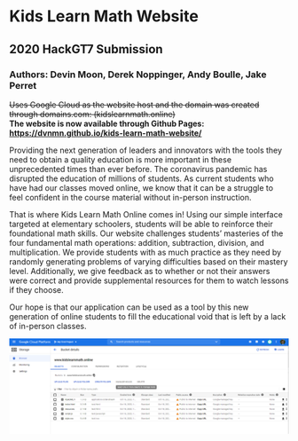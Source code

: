 # Kids Learn Math Website
## 2020 HackGT7 Submission
### Authors: Devin Moon, Derek Noppinger, Andy Boulle, Jake Perret
~~Uses Google Cloud as the website host and the domain was created through domains.com: (kidslearnmath.online)~~
<br>
**The website is now available through Github Pages: https://dvnmn.github.io/kids-learn-math-website/**

Providing the next generation of leaders and innovators with the tools they need to obtain a quality education is more important in these unprecedented times than ever before. The coronavirus pandemic has disrupted the education of millions of students. As current students who have had our classes moved online, we know that it can be a struggle to feel confident in the course material without in-person instruction. 

That is where Kids Learn Math Online comes in! Using our simple interface targeted at elementary schoolers, students will be able to reinforce their foundational math skills. Our website challenges students’ masteries of the four fundamental math operations: addition, subtraction, division, and multiplication. We provide students with as much practice as they need by randomly generating problems of varying difficulties based on their mastery level. Additionally, we give feedback as to whether or not their answers were correct and provide supplemental resources for them to watch lessons if they choose. 

Our hope is that our application can be used as a tool by this new generation of online students to fill the educational void that is left by a lack of in-person classes. 

![Google Cloud Usage](https://github.com/dvnmn/Kids-Learn-Math-Website/blob/main/HackGT7%20Documentation/googleCloudUsage.PNG?raw=true)

